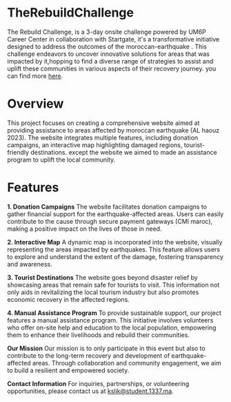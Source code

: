# TheRebuildChallenge
The Rebuild Challenge, is a 3-day onsite challenge powered by UM6P Career Center in collaboration with Startgate, it's a transformative initiative designed to address the outcomes of the moroccan-earthquake . This challenge endeavors to uncover innovative solutions for areas that was impacted by it,hopping to find a diverse range of strategies to assist and uplift these communities in various aspects of their recovery journey.  you can find more [here](linkedin.com/posts/um6p-career-center_rebuildabrchallenge-careercenter-startgate-activity-7122670390547488768-Fc6s/?utm_source=share&utm_medium=member_desktop).

# Overview
This project focuses on creating a comprehensive website aimed at providing assistance to areas affected by moroccan earthquake (AL haouz 2023). The website integrates multiple features, including donation campaigns, an interactive map highlighting damaged regions, tourist-friendly destinations. except the website we aimed to made an assistance program to uplift the local community.

# Features
**1. Donation Campaigns**
The website facilitates donation campaigns to gather financial support for the earthquake-affected areas. Users can easily contribute to the cause through secure payment gateways (CMI maroc), making a positive impact on the lives of those in need.

**2. Interactive Map**
A dynamic map is incorporated into the website, visually representing the areas impacted by earthquakes. This feature allows users to explore and understand the extent of the damage, fostering transparency and awareness.

**3. Tourist Destinations**
The website goes beyond disaster relief by showcasing areas that remain safe for tourists to visit. This information not only aids in revitalizing the local tourism industry but also promotes economic recovery in the affected regions.

**4. Manual Assistance Program**
To provide sustainable support, our project features a manual assistance program. This initiative involves volunteers who offer on-site help and education to the local population, empowering them to enhance their livelihoods and rebuild their communities.

**Our Mission**
Our mission is to only participate in this event but also to contribute to the long-term recovery and development of earthquake-affected areas. Through collaboration and community engagement, we aim to build a resilient and empowered society.

**Contact Information**
For inquiries, partnerships, or volunteering opportunities, please contact us at kslik@student.1337.ma.
